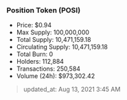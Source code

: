 
  ### Position Token (POSI)
  - Price: $0.94
  - Max Supply: 100,000,000
  - Total Supply: 10,471,159.18
  - Circulating Supply: 10,471,159.18
  - Total Burn: 0
  - Holders: 112,884
  - Transactions: 250,584
  - Volume (24h): $973,302.42

  > updated_at: Aug 13, 2021 3:45 AM
